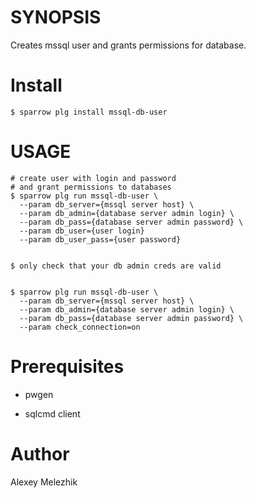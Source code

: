# SYNOPSIS

Creates mssql user and grants permissions for database.

# Install

    $ sparrow plg install mssql-db-user

# USAGE

    # create user with login and password
    # and grant permissions to databases
    $ sparrow plg run mssql-db-user \
      --param db_server={mssql server host} \
      --param db_admin={database server admin login} \
      --param db_pass={database server admin password} \
      --param db_user={user login}
      --param db_user_pass={user password}


    $ only check that your db admin creds are valid


    $ sparrow plg run mssql-db-user \
      --param db_server={mssql server host} \
      --param db_admin={database server admin login} \
      --param db_pass={database server admin password} \
      --param check_connection=on
    
# Prerequisites

* pwgen

* sqlcmd client 

# Author

Alexey Melezhik

